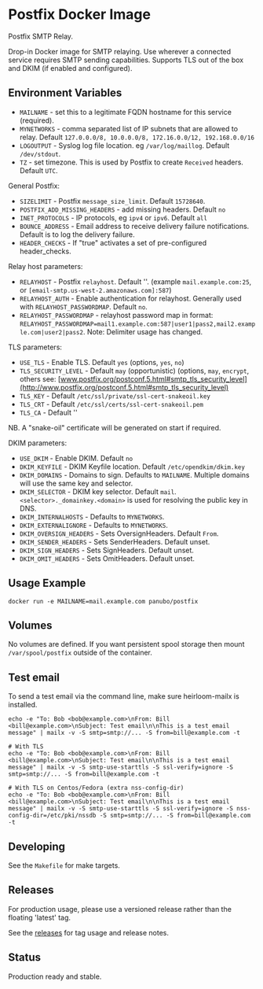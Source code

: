 # Postfix Docker Image

Postfix SMTP Relay.

Drop-in Docker image for SMTP relaying. Use wherever a connected service
requires SMTP sending capabilities. Supports TLS out of the box and DKIM
(if enabled and configured).

## Environment Variables

- `MAILNAME` - set this to a legitimate FQDN hostname for this service (required).
- `MYNETWORKS` - comma separated list of IP subnets that are allowed to relay. Default `127.0.0.0/8, 10.0.0.0/8, 172.16.0.0/12, 192.168.0.0/16`
- `LOGOUTPUT` - Syslog log file location. eg `/var/log/maillog`. Default `/dev/stdout`.
- `TZ` - set timezone. This is used by Postfix to create `Received` headers. Default `UTC`.

General Postfix:

- `SIZELIMIT` -  Postfix `message_size_limit`. Default `15728640`.
- `POSTFIX_ADD_MISSING_HEADERS` - add missing headers. Default `no`
- `INET_PROTOCOLS` - IP protocols, eg `ipv4` or `ipv6`. Default `all`
- `BOUNCE_ADDRESS` - Email address to receive delivery failure notifications. Default is to log the delivery failure.
- `HEADER_CHECKS` - If "true" activates a set of pre-configured header_checks.

Relay host parameters:

- `RELAYHOST` - Postfix `relayhost`. Default ''. (example `mail.example.com:25`, or `[email-smtp.us-west-2.amazonaws.com]:587`)
- `RELAYHOST_AUTH` - Enable authentication for relayhost. Generally used with `RELAYHOST_PASSWORDMAP`. Default `no`.
- `RELAYHOST_PASSWORDMAP` - relayhost password map in format: `RELAYHOST_PASSWORDMAP=mail1.example.com:587|user1|pass2,mail2.example.com|user2|pass2`. Note: Delimiter usage has changed.

TLS parameters:

- `USE_TLS` - Enable TLS. Default `yes` (options, `yes`, `no`)
- `TLS_SECURITY_LEVEL` - Default `may` (opportunistic) (options, `may`, `encrypt`, others see: [www.postfix.org/postconf.5.html#smtp_tls_security_level](http://www.postfix.org/postconf.5.html#smtp_tls_security_level)
- `TLS_KEY` - Default `/etc/ssl/private/ssl-cert-snakeoil.key`
- `TLS_CRT` - Default `/etc/ssl/certs/ssl-cert-snakeoil.pem`
- `TLS_CA` - Default ''

NB. A "snake-oil" certificate will be generated on start if required.

DKIM parameters:

- `USE_DKIM` - Enable DKIM. Default `no`
- `DKIM_KEYFILE` - DKIM Keyfile location. Default `/etc/opendkim/dkim.key`
- `DKIM_DOMAINS` - Domains to sign. Defaults to `MAILNAME`. Multiple domains will use the same key and selector.
- `DKIM_SELECTOR` - DKIM key selector. Default `mail`. `<selector>._domainkey.<domain>` is used for resolving the public key in DNS.
- `DKIM_INTERNALHOSTS` - Defaults to `MYNETWORKS`.
- `DKIM_EXTERNALIGNORE` - Defaults to `MYNETWORKS`.
- `DKIM_OVERSIGN_HEADERS` - Sets OversignHeaders. Default `From`.
- `DKIM_SENDER_HEADERS` - Sets SenderHeaders. Default unset.
- `DKIM_SIGN_HEADERS` - Sets SignHeaders. Default unset.
- `DKIM_OMIT_HEADERS` - Sets OmitHeaders. Default unset.

## Usage Example

`docker run -e MAILNAME=mail.example.com panubo/postfix`

## Volumes

No volumes are defined. If you want persistent spool storage then mount
`/var/spool/postfix` outside of the container.

## Test email

To send a test email via the command line, make sure heirloom-mailx is installed.

```
echo -e "To: Bob <bob@example.com>\nFrom: Bill <bill@example.com>\nSubject: Test email\n\nThis is a test email message" | mailx -v -S smtp=smtp://... -S from=bill@example.com -t

# With TLS
echo -e "To: Bob <bob@example.com>\nFrom: Bill <bill@example.com>\nSubject: Test email\n\nThis is a test email message" | mailx -v -S smtp-use-starttls -S ssl-verify=ignore -S smtp=smtp://... -S from=bill@example.com -t

# With TLS on Centos/Fedora (extra nss-config-dir)
echo -e "To: Bob <bob@example.com>\nFrom: Bill <bill@example.com>\nSubject: Test email\n\nThis is a test email message" | mailx -v -S smtp-use-starttls -S ssl-verify=ignore -S nss-config-dir=/etc/pki/nssdb -S smtp=smtp://... -S from=bill@example.com -t
```

## Developing

See the `Makefile` for make targets.

## Releases

For production usage, please use a versioned release rather than the floating 'latest' tag.

See the [releases](https://github.com/panubo/docker-postfix/releases) for tag usage
and release notes.

## Status

Production ready and stable.
